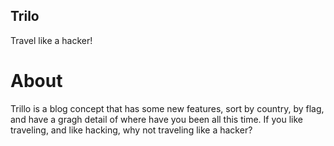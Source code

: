 Trilo
-----------

Travel like a hacker!

About
=====

Trillo is a blog concept that has some new features, sort by country, by flag, and have a gragh detail of where have you been all this time. If you like traveling, and like hacking, why not traveling like a hacker?

